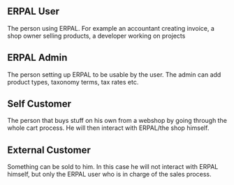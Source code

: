 ## ERPAL User
The person using ERPAL. For example an accountant creating invoice, a shop owner selling products, a developer working on projects

## ERPAL Admin
The person setting up ERPAL to be usable by the user. The admin can add product types, taxonomy terms, tax rates 
    etc.

## Self Customer
The person that buys stuff on his own from a webshop by going through the whole cart process. He will then interact with ERPAL/the shop himself. 

## External Customer
Something can be sold to him. In this case he will not interact with ERPAL himself, but only the ERPAL user who is in charge of the sales process.